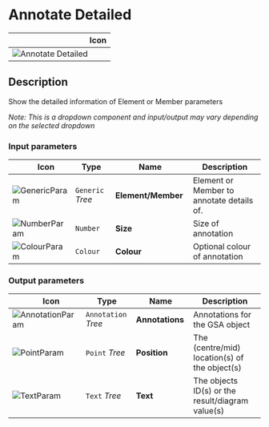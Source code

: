 # Annotate Detailed
<!--- This file has been auto-generated, do not change it manually! Edit the generator here: https://github.com/arup-group/GSA-Grasshopper/tree/main/DocsGeneration --->

|<img width="150"/> Icon |
| ----------- |
|![Annotate Detailed](./images/AnnotateDetailed.png) |

## Description

Show the detailed information of Element or Member parameters

_Note: This is a dropdown component and input/output may vary depending on the selected dropdown_

### Input parameters

|<img width="20"/> Icon |<img width="200"/> Type |<img width="200"/> Name |<img width="1000"/> Description |
| ----------- | ----------- | ----------- | ----------- |
|![GenericParam](./images/GenericParam.png) |`Generic` _Tree_ |**Element/Member** |Element or Member to annotate details of. |
|![NumberParam](./images/NumberParam.png) |`Number` |**Size** |Size of annotation |
|![ColourParam](./images/ColourParam.png) |`Colour` |**Colour** |Optional colour of annotation |

### Output parameters

|<img width="20"/> Icon |<img width="200"/> Type |<img width="200"/> Name |<img width="1000"/> Description |
| ----------- | ----------- | ----------- | ----------- |
|![AnnotationParam](./images/AnnotationParam.png) |`Annotation` _Tree_ |**Annotations** |Annotations for the GSA object |
|![PointParam](./images/PointParam.png) |`Point` _Tree_ |**Position** |The (centre/mid) location(s) of the object(s) |
|![TextParam](./images/TextParam.png) |`Text` _Tree_ |**Text** |The objects ID(s) or the result/diagram value(s) |

